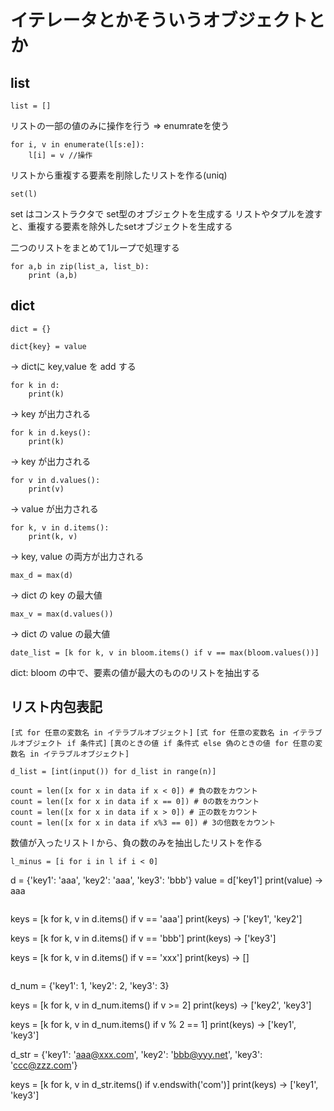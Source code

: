 
# イテレータとかそういうオブジェクトとか

## list

```
list = []
```

リストの一部の値のみに操作を行う ⇒ enumrateを使う
```
for i, v in enumerate(l[s:e]):
    l[i] = v //操作
```

リストから重複する要素を削除したリストを作る(uniq)
```
set(l)
```
set はコンストラクタで set型のオブジェクトを生成する
リストやタプルを渡すと、重複する要素を除外したsetオブジェクトを生成する

二つのリストをまとめて1ループで処理する

```
for a,b in zip(list_a, list_b):
    print (a,b)
```

## dict

```
dict = {}
```

```
dict{key} = value
```
 -> dictに key,value を add する

```
for k in d:
    print(k)
```
 -> key が出力される

```
for k in d.keys():
    print(k)
```
 -> key が出力される

```
for v in d.values():
    print(v)
```
 -> value が出力される

```
for k, v in d.items():
    print(k, v)
```
 -> key, value の両方が出力される

```
max_d = max(d)
```
 -> dict の key の最大値

```
max_v = max(d.values())
```
 -> dict の value の最大値

```
date_list = [k for k, v in bloom.items() if v == max(bloom.values())]
```
dict: bloom の中で、要素の値が最大のもののリストを抽出する

## リスト内包表記

`[式 for 任意の変数名 in イテラブルオブジェクト]`
`[式 for 任意の変数名 in イテラブルオブジェクト if 条件式]`
`[真のときの値 if 条件式 else 偽のときの値 for 任意の変数名 in イテラブルオブジェクト]`


```
d_list = [int(input()) for d_list in range(n)]
```

```
count = len([x for x in data if x < 0]) # 負の数をカウント
count = len([x for x in data if x == 0]) # 0の数をカウント
count = len([x for x in data if x > 0]) # 正の数をカウント
count = len([x for x in data if x%3 == 0]) # 3の倍数をカウント
```

数値が入ったリスト l から、負の数のみを抽出したリストを作る
```
l_minus = [i for i in l if i < 0]
```

d = {'key1': 'aaa', 'key2': 'aaa', 'key3': 'bbb'}
value = d['key1']
print(value)
 -> aaa
```

```
keys = [k for k, v in d.items() if v == 'aaa']
print(keys)
 -> ['key1', 'key2']

keys = [k for k, v in d.items() if v == 'bbb']
print(keys)
 -> ['key3']

keys = [k for k, v in d.items() if v == 'xxx']
print(keys)
 -> []
```

```
d_num = {'key1': 1, 'key2': 2, 'key3': 3}

keys = [k for k, v in d_num.items() if v >= 2]
print(keys)
 -> ['key2', 'key3']

keys = [k for k, v in d_num.items() if v % 2 == 1]
print(keys)
 -> ['key1', 'key3']

d_str = {'key1': 'aaa@xxx.com', 'key2': 'bbb@yyy.net', 'key3': 'ccc@zzz.com'}

keys = [k for k, v in d_str.items() if v.endswith('com')]
print(keys)
 -> ['key1', 'key3']
```